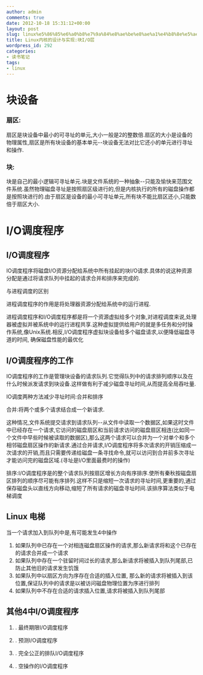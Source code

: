 ```yaml
---
author: admin
comments: true
date: 2012-10-18 15:31:12+00:00
layout: post
slug: linux%e5%86%85%e6%a0%b8%e7%9a%84%e8%ae%be%e8%ae%a1%e4%b8%8e%e5%ae%9e%e7%8e%b0%e5%9d%97io%e5%b1%82
title: Linux内核的设计与实现:块I/O层
wordpress_id: 292
categories:
- 读书笔记
tags:
- linux
---
```


# 块设备





### 扇区:





扇区是块设备中最小的可寻址的单元,大小一般是2的整数倍.扇区的大小是设备的物理属性,扇区是所有块设备的基本单元--块设备无法对比它还小的单元进行寻址和操作.





### 块:





块是自己的最小逻辑可寻址单元.块是文件系统的一种抽象--只能及愉快来范围文件系统.虽然物理磁盘寻址是按照扇区级进行的,但是内核执行的所有的磁盘操作都是按照块进行的.由于扇区是设备的最小可寻址单元,所有块不能比扇区还小,只能数倍于扇区大小.





# I/O调度程序





## I/O调度程序





 IO调度程序将磁盘I/O资源分配给系统中所有挂起的块I/O请求.具体的说这种资源分配是通过将请求队列中挂起的请求合并和排序来完成的.





 与进程调度的区别





 进程调度程序的作用是将处理器资源分配给系统中的运行进程.





 进程调度程序和I/O调度程序都是将一个资源虚拟给多个对象,对进程调度来说,处理器被虚拟并被系统中的运行进程共享.这种虚拟提供给用户的就是多任务和分时操作系统,像Unix系统.相反,I/O调度程序虚拟块设备给多个磁盘请求,以便降低磁盘寻道的时间, 确保磁盘性能的最优化





## I/O调度程序的工作





  IO调度程序的工作是管理块设备的请求队列.它觉得队列中的请求排列顺序以及在什么时候派发请求到块设备.这样做有利于减少磁盘寻址时间,从而提高全局吞吐量.





  IO调度两种方法减少寻址时间:合并和排序





  合并:将两个或多个请求结合成一个新请求.





  这种情况,文件系统提交请求到请求队列--从文件中读取一个数据区,如果这时文件中已经存在一个请求,它访问的磁盘扇区和当前请求访问的磁盘扇区相连(比如同一个文件中早些时候被读取的数据区),那么这两个请求可以合并为一个对单个和多个相邻磁盘扇区操作的新请求.通过合并请求,I/O调度程序将多次请求的开销压缩成一次请求的开销,而且只需要传递给磁盘一条寻找命令,就可以访问到合并前多次寻址才能访问完的磁盘区域.(寻址是I/O里面最费时的操作)





  排序:I/O调度程序是的整个请求队列按扇区增长方向有序排序.使所有秦秋按磁盘扇区排列的顺序尽可能有序排列.这样不只是缩短一次请求的寻址时间,更重要的,通过保存磁盘头以直线方向移动,缩短了所有请求的磁盘寻址时间.该排序算法类似于电梯调度





## Linux 电梯





  当一个请求加入到队列中是,有可能发生4中操作
   1. 如果队列中已存在一个对相连磁盘扇区操作的请求,那么新请求将和这个已存在的请求合并成一个请求
   2. 如果队列中存在一个驻留时间过长的请求,那么新请求将被插入到队列尾部,已防止其他旧的请求发生饥饿
   3. 如果队列中以扇区方向为序存在合适的插入位置, 那么新的请求将被插入到该位置,保证队列中的请求是以被访问磁盘物理位置为序进行排列
   4. 如果队列中不存在合适的请求插入位置,请求将被插入到队列尾部





## 其他4中I/O调度程序







  1. . 最终期限I/O调度程序


  2. . 预测I/O调度程序


  3. . 完全公正的排队I/O调度程序


  4. . 空操作的I/O调度程序



